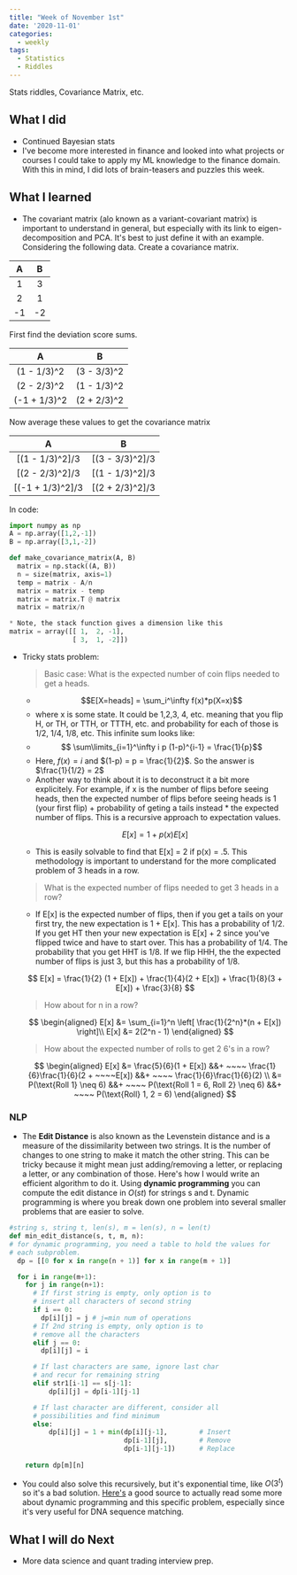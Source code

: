 ```yaml
---
title: "Week of November 1st"
date: '2020-11-01'
categories:
  - weekly
tags:
  - Statistics
  - Riddles
---
```


Stats riddles, Covariance Matrix, etc.

## What I did

- Continued Bayesian stats
- I've become more interested in finance and looked into what projects or courses I could take to apply my ML knowledge to the finance domain. With this in mind, I did lots of brain-teasers and puzzles this week.

## What I learned

- The covariant matrix (alo known as a variant-covariant matrix) is important to understand in general, but especially with its link to eigen-decomposition and PCA. It's best to just define it with an example. Considering the following data. Create a covariance matrix.

|  A |  B |
|:--:|:--:|
| 1  | 3  |
| 2  | 1  |
| -1 | -2 |

First find the deviation score sums.

|  A |  B |
|:--:|:--:|
|(1 - 1/3)^2  |(3 - 3/3)^2  |
|(2 - 2/3)^2  |(1 - 1/3)^2  |
|(-1 + 1/3)^2 |(2 + 2/3)^2  |

Now average these values to get the covariance matrix

|  A |  B |
|:--:|:--:|
|[(1 - 1/3)^2]/3  |[(3 - 3/3)^2]/3  |
|[(2 - 2/3)^2]/3  |[(1 - 1/3)^2]/3  |
|[(-1 + 1/3)^2]/3 |[(2 + 2/3)^2]/3  |

In code:
```python
import numpy as np
A = np.array([1,2,-1])
B = np.array([3,1,-2])

def make_covariance_matrix(A, B)
  matrix = np.stack((A, B))
  n = size(matrix, axis=1)
  temp = matrix - A/n
  matrix = matrix - temp
  matrix = matrix.T @ matrix
  matrix = matrix/n

* Note, the stack function gives a dimension like this 
matrix = array([[ 1,  2, -1],
                [ 3,  1, -2]])
```

- Tricky stats problem:
  > Basic case: What is the expected number of coin flips needed to get a heads.

  - $$E[X=heads] = \sum_i^\infty f(x)*p(X=x)$$ 
  - where x is some state. It could be 1,2,3, 4, etc. meaning that you flip H, or TH, or TTH, or TTTH, etc. and probability for each of those is 1/2, 1/4, 1/8, etc. This infinite sum looks like:
  - $$ \sum\limits_{i=1}^\infty i p (1-p)^{i-1} = \frac{1}{p}$$
  - Here, $f(x)=i$ and $(1-p) = p = \frac{1}{2}$. So the answer is $\frac{1}{1/2} = 2$
  - Another way to think about it is to deconstruct it a bit more explicitely. For example, if x is the number of flips before seeing heads, then the expected number of flips before seeing heads is 1 (your first flip) + probability of geting a tails instead * the expected number of flips. This is a recursive approach to expectation values.

  $$
  E[x] = 1 + p(x)E[x]
  $$

  - This is easily solvable to find that E[x] = 2 if p(x) = .5. This methodology is important to understand for the more complicated problem of 3 heads in a row.

  > What is the expected number of flips needed to get 3 heads in a row?

  - If E[x] is the expected number of flips, then if you get a tails on your first try, the new expectation is 1 + E[x]. This has a probability of 1/2. If you get HT then your new expectation is E[x] + 2 since you've flipped twice and have to start over. This has a probability of 1/4. The probability that you get HHT is 1/8. If we flip HHH, the the expected number of flips is just 3, but this has a probability of 1/8.

  $$
  E[x] = \frac{1}{2} (1 + E[x]) + \frac{1}{4}(2 + E[x]) + \frac{1}{8}(3 + E[x]) + \frac{3}{8}
  $$
  
  > How about for n in a row?

  $$
  \begin{aligned}
    E[x] &= \sum_{i=1}^n \left[ \frac{1}{2^n}*(n + E[x]) \right]\\
    E[x] &= 2(2^n - 1)
  \end{aligned}
  $$

  > How about the expected number of rolls to get 2 6's in a row?

  $$
  \begin{aligned}
  E[x] &= \frac{5}{6}(1 + E[x]) &&+ ~~~~ \frac{1}{6}\frac{1}{6}(2 + ~~~~E[x]) &&+ ~~~~ \frac{1}{6}\frac{1}{6}(2) \\
       &= P(\text{Roll 1} \neq 6) &&+ ~~~~ P(\text{Roll 1 = 6, Roll 2} \neq 6) &&+ ~~~~ P(\text{Roll} 1, 2 = 6)
  \end{aligned}
  $$

### NLP

- The **Edit Distance** is also known as the Levenstein distance and is a measure of the dissimilarity between two strings. It is the number of changes to one string to make it match the other string. This can be tricky because it might mean just adding/removing a letter, or replacing a letter, or any combination of those. Here's how I would write an efficient algorithm to do it. Using **dynamic programming** you can compute the edit distance in $O(st)$ for strings s and t. Dynamic programming is where you break down one problem into several smaller problems that are easier to solve.

```python
#string s, string t, len(s), m = len(s), n = len(t)
def min_edit_distance(s, t, m, n):
# for dynamic programming, you need a table to hold the values for
# each subproblem.
  dp = [[0 for x in range(n + 1)] for x in range(m + 1)]

  for i in range(m+1):
    for j in range(n+1):
      # If first string is empty, only option is to 
      # insert all characters of second string
      if i == 0:
        dp[i][j] = j # j=min num of operations
      # If 2nd string is empty, only option is to
      # remove all the characters
      elif j == 0:
        dp[i][j] = i

      # If last characters are same, ignore last char
      # and recur for remaining string
      elif str1[i-1] == s[j-1]:
          dp[i][j] = dp[i-1][j-1]

      # If last character are different, consider all
      # possibilities and find minimum
      else:
          dp[i][j] = 1 + min(dp[i][j-1],        # Insert
                             dp[i-1][j],        # Remove
                             dp[i-1][j-1])      # Replace
  
    return dp[m][n]


```

- You could also solve this recursively, but it's exponential time, like $O(3^t)$ so it's a bad solution. [Here's](https://web.stanford.edu/class/cs124/lec/med.pdf) a good source to actually read some more about dynamic programming and this specific problem, especially since it's very useful for DNA sequence matching.

## What I will do Next

- More data science and quant trading interview prep.

